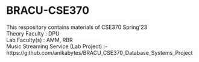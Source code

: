 # BRACU-CSE370
<html>
  <body>
  This respository contains materials of CSE370 Spring'23 <br/>
  Theory Faculty : DPU <br/>
  Lab Faculty(s) : AMM, RBR <br/>
  Music Streaming Service (Lab Project) :- <br/>
  https://github.com/anikabytes/BRACU_CSE370_Database_Systems_Project
  </body>
</html>
